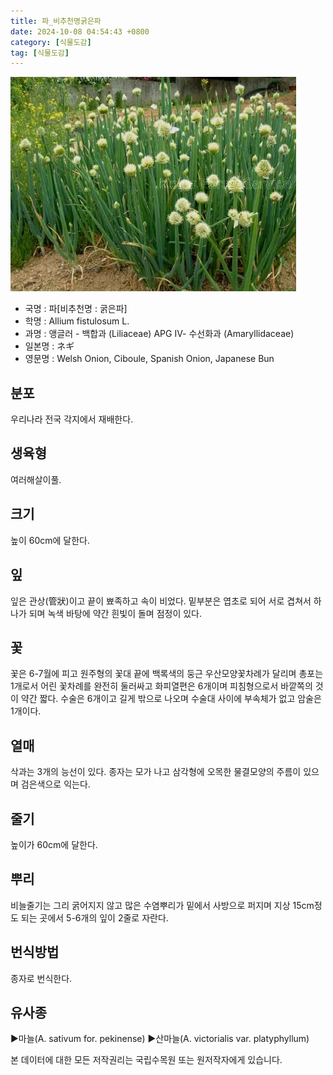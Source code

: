 ```yaml
---
title: 파_비추천명굵은파
date: 2024-10-08 04:54:43 +0800
category: [식물도감]
tag: [식물도감]
---
```




![파[비추천명 : 굵은파]](/assets/img/fileUpload/plants/basic/Liliaceae/Allium/8669/1_th2.JPG)
- 국명 : 파[비추천명 : 굵은파]
- 학명 : Allium fistulosum L.
- 과명 : 앵글러 - 백합과 (Liliaceae) APG Ⅳ- 수선화과 (Amaryllidaceae)
- 일본명 : ネギ
- 영문명 : Welsh Onion, Ciboule, Spanish Onion, Japanese Bun


## 분포
우리나라 전국 각지에서 재배한다.
## 생육형
여러해살이풀.
## 크기
높이 60cm에 달한다.
## 잎
잎은 관상(管狀)이고 끝이 뾰족하고 속이 비었다. 밑부분은 엽초로 되어 서로 겹쳐서 하나가 되며 녹색 바탕에 약간 흰빛이 돌며 점정이 있다.
## 꽃
꽃은 6-7월에 피고 원주형의 꽃대 끝에 백록색의 둥근 우산모양꽃차례가 달리며 총포는 1개로서 어린 꽃차례를 완전히 둘러싸고 화피열편은 6개이며 피침형으로서 바깥쪽의 것이 약간 짧다. 수술은 6개이고 길게 밖으로 나오며 수술대 사이에 부속체가 없고 암술은 1개이다.
## 열매
삭과는 3개의 능선이 있다. 종자는 모가 나고 삼각형에 오목한 물결모양의 주름이 있으며 검은색으로 익는다.
## 줄기
높이가 60cm에 달한다.
## 뿌리
비늘줄기는 그리 굵어지지 않고  많은 수염뿌리가 밑에서 사방으로 퍼지며 지상 15cm정도 되는 곳에서 5-6개의 잎이 2줄로 자란다.
## 번식방법
종자로 번식한다.
## 유사종
▶마늘(A. sativum for. pekinense) 
▶산마늘(A. victorialis var. platyphyllum)






본 데이터에 대한 모든 저작권리는 국립수목원 또는 원저작자에게 있습니다.
